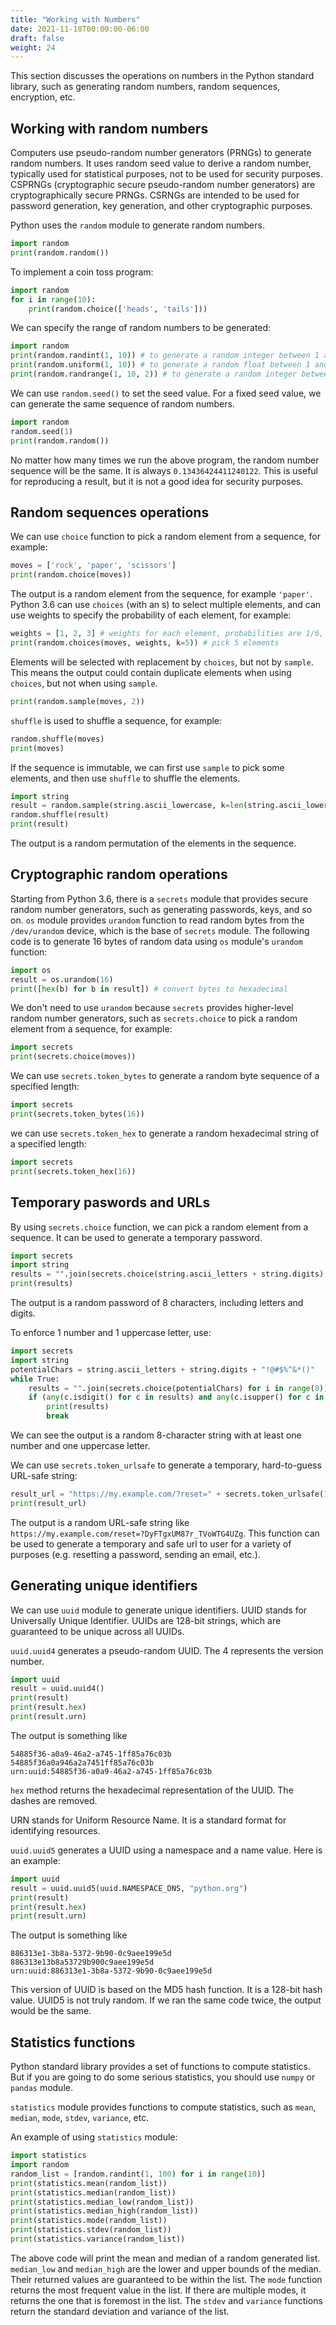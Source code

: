 ```yaml
---
title: "Working with Numbers"
date: 2021-11-18T00:00:00-06:00
draft: false
weight: 24
---
```


This section discusses the operations on numbers in the Python standard library, such as generating random numbers, random sequences, encryption, etc.

## Working with random numbers

Computers use pseudo-random number generators (PRNGs) to generate random numbers. It uses random seed value to derive a random number, typically used for statistical purposes, not to be used for security purposes. CSPRNGs (cryptographic secure pseudo-random number generators) are cryptographically secure PRNGs. CSRNGs are intended to be used for password generation, key generation, and other cryptographic purposes.

Python uses the `random` module to generate random numbers.

```python
import random
print(random.random())
```

To implement a coin toss program:

```python
import random
for i in range(10):
    print(random.choice(['heads', 'tails']))
```

We can specify the range of random numbers to be generated:

```python
import random
print(random.randint(1, 10)) # to generate a random integer between 1 and 10
print(random.uniform(1, 10)) # to generate a random float between 1 and 10
print(random.randrange(1, 10, 2)) # to generate a random integer between 1 and 10, but skipping even numbers
```

We can use `random.seed()` to set the seed value. For a fixed seed value, we can generate the same sequence of random numbers.

```python
import random
random.seed(1)
print(random.random())
```

No matter how many times we run the above program, the random number sequence will be the same. It is always `0.13436424411240122`. This is useful for reproducing a result, but it is not a good idea for security purposes.

## Random sequences operations

 We can use `choice` function to pick a random element from a sequence, for example:

```python
moves = ['rock', 'paper', 'scissors']
print(random.choice(moves))
```

The output is a random element from the sequence, for example `'paper'`. Python 3.6 can use `choices` (with an s) to select multiple elements, and can use weights to specify the probability of each element, for example:

```python
weights = [1, 2, 3] # weights for each element, probabilities are 1/6, 2/6, 3/6
print(random.choices(moves, weights, k=5)) # pick 5 elements
```

Elements will be selected with replacement by `choices`, but not by `sample`. This means the output could contain duplicate elements when using `choices`, but not when using `sample`.

```python
print(random.sample(moves, 2))
```

`shuffle` is used to shuffle a sequence, for example:

```python
random.shuffle(moves)
print(moves)
```

If the sequence is immutable, we can first use `sample` to pick some elements, and then use `shuffle` to shuffle the elements.

```python
import string
result = random.sample(string.ascii_lowercase, k=len(string.ascii_lowercase))
random.shuffle(result)
print(result)
```

The output is a random permutation of the elements in the sequence.

## Cryptographic random operations

Starting from Python 3.6, there is a `secrets` module that provides secure random number generators, such as generating passwords, keys, and so on. `os` module provides `urandom` function to read random bytes from the `/dev/urandom` device, which is the base of `secrets` module. The following code is to generate 16 bytes of random data using `os` module's `urandom` function:

```python
import os
result = os.urandom(16)
print([hex(b) for b in result]) # convert bytes to hexadecimal
```

We don't need to use `urandom` because `secrets` provides higher-level random number generators, such as `secrets.choice` to pick a random element from a sequence, for example:

```python
import secrets
print(secrets.choice(moves))
```

We can use `secrets.token_bytes` to generate a random byte sequence of a specified length:

```python
import secrets
print(secrets.token_bytes(16))
```

we can use `secrets.token_hex` to generate a random hexadecimal string of a specified length:

```python
import secrets
print(secrets.token_hex(16))
```

## Temporary paswords and URLs

By using `secrets.choice` function, we can pick a random element from a sequence. It can be used to generate a temporary password.

```python
import secrets
import string
results = "".join(secrets.choice(string.ascii_letters + string.digits) for i in range(8)) # generate a random password of 8 characters, including letters and digits
print(results)
```

The output is a random password of 8 characters, including letters and digits.

To enforce 1 number and 1 uppercase letter, use:

```python
import secrets
import string
potentialChars = string.ascii_letters + string.digits + "!@#$%^&*()"
while True:
    results = "".join(secrets.choice(potentialChars) for i in range(8))
    if (any(c.isdigit() for c in results) and any(c.isupper() for c in results)):
        print(results)
        break
```

We can see the output is a random 8-character string with at least one number and one uppercase letter.

We can use `secrets.token_urlsafe` to generate a temporary, hard-to-guess URL-safe string:

```python
result_url = "https://my.example.com/?reset=" + secrets.token_urlsafe(16)
print(result_url)
```

The output is a random URL-safe string like `https://my.example.com/reset=?DyFTgxUM87r_TVoWTG4UZg`. This function can be used to generate a temporary and safe url to user for a variety of purposes (e.g. resetting a password, sending an email, etc.).

## Generating unique identifiers

We can use `uuid` module to generate unique identifiers. UUID stands for Universally Unique Identifier. UUIDs are 128-bit strings, which are guaranteed to be unique across all UUIDs.

`uuid.uuid4` generates a pseudo-random UUID. The 4 represents the version number.

```python
import uuid
result = uuid.uuid4()
print(result)
print(result.hex)
print(result.urn)
```

The output is something like 

```
54885f36-a0a9-46a2-a745-1ff85a76c03b
54885f36a0a946a2a7451ff85a76c03b
urn:uuid:54885f36-a0a9-46a2-a745-1ff85a76c03b
```

`hex` method returns the hexadecimal representation of the UUID. The dashes are removed.

URN stands for Uniform Resource Name. It is a standard format for identifying resources.

`uuid.uuid5` generates a UUID using a namespace and a name value. Here is an example:

```python
import uuid
result = uuid.uuid5(uuid.NAMESPACE_DNS, "python.org")
print(result)
print(result.hex)
print(result.urn)
```

The output is something like

```
886313e1-3b8a-5372-9b90-0c9aee199e5d
886313e13b8a53729b900c9aee199e5d
urn:uuid:886313e1-3b8a-5372-9b90-0c9aee199e5d
```

This version of UUID is based on the MD5 hash function. It is a 128-bit hash value. UUID5 is not truly random. If we ran the same code twice, the output would be the same.

## Statistics functions

Python standard library provides a set of functions to compute statistics. But if you are going to do some serious statistics, you should use `numpy` or `pandas` module.

`statistics` module provides functions to compute statistics, such as `mean`, `median`, `mode`, `stdev`, `variance`, etc.

An example of using `statistics` module:

```python
import statistics
import random
random_list = [random.randint(1, 100) for i in range(10)]
print(statistics.mean(random_list))
print(statistics.median(random_list))
print(statistics.median_low(random_list))
print(statistics.median_high(random_list))
print(statistics.mode(random_list))
print(statistics.stdev(random_list))
print(statistics.variance(random_list))
```

The above code will print the mean and median of a random generated list. `median_low` and `median_high` are the lower and upper bounds of the median. Their returned values are guaranteed to be within the list. The `mode` function returns the most frequent value in the list. If there are multiple modes, it returns the one that is foremost in the list. The `stdev` and `variance` functions return the standard deviation and variance of the list.
